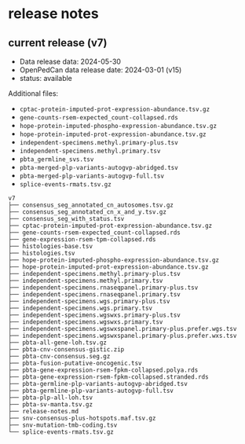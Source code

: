 # release notes

## current release (v7)
- Data release data: 2024-05-30
- OpenPedCan data release date: 2024-03-01 (v15)
- status: available

Additional files:
- `cptac-protein-imputed-prot-expression-abundance.tsv.gz`
- `gene-counts-rsem-expected_count-collapsed.rds`
- `hope-protein-imputed-phospho-expression-abundance.tsv.gz`
- `hope-protein-imputed-prot-expression-abundance.tsv.gz`
- `independent-specimens.methyl.primary-plus.tsv`
- `independent-specimens.methyl.primary.tsv`
- `pbta_germline_svs.tsv`
- `pbta-merged-plp-variants-autogvp-abridged.tsv`
- `pbta-merged-plp-variants-autogvp-full.tsv`
- `splice-events-rmats.tsv.gz`


```
v7
├── consensus_seg_annotated_cn_autosomes.tsv.gz
├── consensus_seg_annotated_cn_x_and_y.tsv.gz
├── consensus_seg_with_status.tsv
├── cptac-protein-imputed-prot-expression-abundance.tsv.gz
├── gene-counts-rsem-expected_count-collapsed.rds
├── gene-expression-rsem-tpm-collapsed.rds
├── histologies-base.tsv
├── histologies.tsv
├── hope-protein-imputed-phospho-expression-abundance.tsv.gz
├── hope-protein-imputed-prot-expression-abundance.tsv.gz
├── independent-specimens.methyl.primary-plus.tsv
├── independent-specimens.methyl.primary.tsv
├── independent-specimens.rnaseqpanel.primary-plus.tsv
├── independent-specimens.rnaseqpanel.primary.tsv
├── independent-specimens.wgs.primary-plus.tsv
├── independent-specimens.wgs.primary.tsv
├── independent-specimens.wgswxs.primary-plus.tsv
├── independent-specimens.wgswxs.primary.tsv
├── independent-specimens.wgswxspanel.primary-plus.prefer.wgs.tsv
├── independent-specimens.wgswxspanel.primary-plus.prefer.wxs.tsv
├── pbta-all-gene-loh.tsv.gz
├── pbta-cnv-consensus-gistic.zip
├── pbta-cnv-consensus.seg.gz
├── pbta-fusion-putative-oncogenic.tsv
├── pbta-gene-expression-rsem-fpkm-collapsed.polya.rds
├── pbta-gene-expression-rsem-fpkm-collapsed.stranded.rds
├── pbta-germline-plp-variants-autogvp-abridged.tsv
├── pbta-germline-plp-variants-autogvp-full.tsv
├── pbta-plp-all-loh.tsv
├── pbta-sv-manta.tsv.gz
├── release-notes.md
├── snv-consensus-plus-hotspots.maf.tsv.gz
├── snv-mutation-tmb-coding.tsv
└── splice-events-rmats.tsv.gz
```